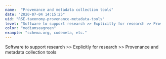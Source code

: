 ```yaml
---
name:  "Provenance and metadata collection tools"
date: "2020-07-04 14:15:25"
uid: "RSE-taxonomy-provenance-metadata-tools"
level: "Software to support research >> Explicitly for research >> Provenance and metadata collection tools"
color: "mediumseagreen"
example: "schema.org, codemeta, etc." 
---
```


Software to support research >> Explicitly for research >> Provenance and metadata collection tools